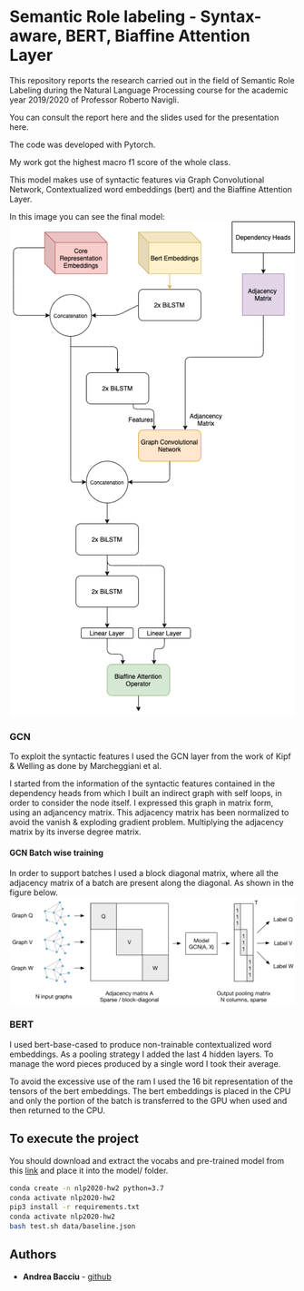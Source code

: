 # Semantic Role labeling - Syntax-aware, BERT, Biaffine Attention Layer

This repository reports the research carried out in the field of Semantic Role Labeling during the Natural Language Processing course for the academic year 2019/2020 of Professor Roberto Navigli.

You can consult the report here and the slides used for the presentation here.

The code was developed with Pytorch.

My work got the highest macro f1 score of the whole class.

This model makes use of syntactic features via Graph Convolutional Network, Contextualized word embeddings (bert) and the Biaffine Attention Layer.

In this image you can see the final model:
![final model pic](images/modello_pic.png)

### GCN 
To exploit the syntactic features I used the GCN layer from the work of Kipf & Welling as done by Marcheggiani et al.

I started from the information of the syntactic features contained in the dependency heads from which I built an indirect graph with self loops, in order to consider the node itself.
I expressed this graph in matrix form, using an adjancency matrix. This adjacency matrix has been normalized to avoid the vanish & exploding gradient problem. Multiplying the adjacency matrix by its inverse degree matrix.

#### GCN Batch wise training

In order to support batches I used a block diagonal matrix, where all the adjacency matrix of a batch are present along the diagonal. As shown in the figure below.
![batch wise gcn](images/batch_wise_gcn.png)

### BERT

I used bert-base-cased to produce non-trainable contextualized word embeddings.
As a pooling strategy I added the last 4 hidden layers. To manage the word pieces produced by a single word I took their average.

To avoid the excessive use of the ram I used the 16 bit representation of the tensors of the bert embeddings. The bert embeddings is placed in the CPU and only the portion of the batch is transferred to the GPU when used and then returned to the CPU.

## To execute the project

You should download and extract the vocabs and pre-trained model from this [link](https://mega.nz/file/AkhjGbIC#TMZshK4ZNHpJ0bK_OTb6h1jBzLleZO_Bc3GoFvOL3f0) and place it into the model/ folder.

```sh
conda create -n nlp2020-hw2 python=3.7
conda activate nlp2020-hw2
pip3 install -r requirements.txt
conda activate nlp2020-hw2
bash test.sh data/baseline.json
```


## Authors

*   **Andrea Bacciu**  - [github](https://github.com/andreabac3)
